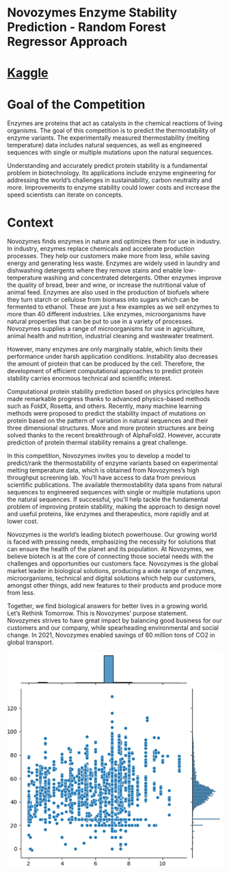 # Novozymes Enzyme Stability Prediction - Random Forest Regressor Approach

# [Kaggle](https://www.kaggle.com/competitions/novozymes-enzyme-stability-prediction/overview)

# Goal of the Competition

Enzymes are proteins that act as catalysts in the chemical reactions of living organisms. The goal of this competition is to predict the thermostability of enzyme variants. The experimentally measured thermostability (melting temperature) data includes natural sequences, as well as engineered sequences with single or multiple mutations upon the natural sequences.

Understanding and accurately predict protein stability is a fundamental problem in biotechnology. Its applications include enzyme engineering for addressing the world’s challenges in sustainability, carbon neutrality and more. Improvements to enzyme stability could lower costs and increase the speed scientists can iterate on concepts.

# Context

Novozymes finds enzymes in nature and optimizes them for use in industry. In industry, enzymes replace chemicals and accelerate production processes. They help our customers make more from less, while saving energy and generating less waste. Enzymes are widely used in laundry and dishwashing detergents where they remove stains and enable low-temperature washing and concentrated detergents. Other enzymes improve the quality of bread, beer and wine, or increase the nutritional value of animal feed. Enzymes are also used in the production of biofuels where they turn starch or cellulose from biomass into sugars which can be fermented to ethanol. These are just a few examples as we sell enzymes to more than 40 different industries. Like enzymes, microorganisms have natural properties that can be put to use in a variety of processes. Novozymes supplies a range of microorganisms for use in agriculture, animal health and nutrition, industrial cleaning and wastewater treatment.

However, many enzymes are only marginally stable, which limits their performance under harsh application conditions. Instability also decreases the amount of protein that can be produced by the cell. Therefore, the development of efficient computational approaches to predict protein stability carries enormous technical and scientific interest. 

Computational protein stability prediction based on physics principles have made remarkable progress thanks to advanced physics-based methods such as FoldX, Rosetta, and others. Recently, many machine learning methods were proposed to predict the stability impact of mutations on protein based on the pattern of variation in natural sequences and their three dimensional structures. More and more protein structures are being solved thanks to the recent breakthrough of AlphaFold2. However, accurate prediction of protein thermal stability remains a great challenge.

In this competition, Novozymes invites you to develop a model to predict/rank the thermostability of enzyme variants based on experimental melting temperature data, which is obtained from Novozymes’s high throughput screening lab. You’ll have access to data from previous scientific publications. The available thermostability data spans from natural sequences to engineered sequences with single or multiple mutations upon the natural sequences. If successful, you'll help tackle the fundamental problem of improving protein stability, making the approach to design novel and useful proteins, like enzymes and therapeutics, more rapidly and at lower cost.

Novozymes is the world’s leading biotech powerhouse. Our growing world is faced with pressing needs, emphasizing the necessity for solutions that can ensure the health of the planet and its population. At Novozymes, we believe biotech is at the core of connecting those societal needs with the challenges and opportunities our customers face. Novozymes is the global market leader in biological solutions, producing a wide range of enzymes, microorganisms, technical and digital solutions which help our customers, amongst other things, add new features to their products and produce more from less.

Together, we find biological answers for better lives in a growing world. Let’s Rethink Tomorrow. This is Novozymes’ purpose statement. Novozymes strives to have great impact by balancing good business for our customers and our company, while spearheading environmental and social change. In 2021, Novozymes enabled savings of 60 million tons of CO2 in global transport.

<!-- Machine Learning AI image -->
<p align="center">
  <img  src="jointplot.png">
</p>